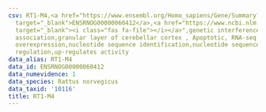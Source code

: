 ```yaml
---
csv: RT1-M4,<a href="https://www.ensembl.org/Homo_sapiens/Gene/Summary?db=core;g=ENSRNOG00000060412"
  target="_blank">ENSRNOG00000060412</a>,<a href="https://www.ncbi.nlm.nih.gov/pubmed/30467350"
  target="_blank"><i class="fas fa-file"></i></a>",genetic interference,functional
  association,granular layer of cerebellar cortex , Apoptotic, RNA-seq assay, hsf-1
  overexpression,nucleotide sequence identification,nucleotide sequence identification,transcriptional
  regulation,up-regulates activity
data_alias: RT1-M4
data_id: ENSRNOG00000060412
data_numevidence: 1
data_species: Rattus norvegicus
data_taxid: '10116'
title: RT1-M4
---
```

